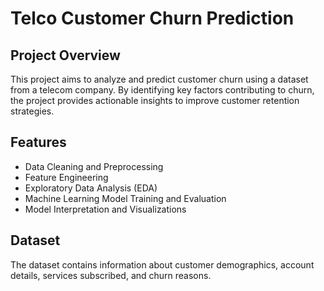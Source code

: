 # Telco Customer Churn Prediction

## Project Overview
This project aims to analyze and predict customer churn using a dataset from a telecom company. By identifying key factors contributing to churn, the project provides actionable insights to improve customer retention strategies.

## Features
- Data Cleaning and Preprocessing
- Feature Engineering
- Exploratory Data Analysis (EDA)
- Machine Learning Model Training and Evaluation
- Model Interpretation and Visualizations

## Dataset
The dataset contains information about customer demographics, account details, services subscribed, and churn reasons.

